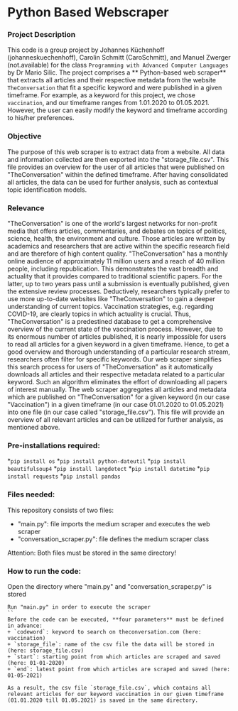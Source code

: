 # Python Based Webscraper

### Project Description 
This code is a group project by Johannes Küchenhoff (johanneskuechenhoff), Carolin Schmitt (CaroSchmitt), and Manuel Zwerger (not.available) for the class `Programming with Advanced Computer Languages` by Dr Mario Silic. 
The project comprises a ** Python-based web scraper** that extracts all articles and their respective metadata from the website `TheConversation` that fit a specific keyword and were published in a given timeframe. For example, as a keyword for this project, we chose `vaccination`, and our timeframe ranges from 1.01.2020 to 01.05.2021. However, the user can easily modify the keyword and timeframe according to his/her preferences. 
### Objective
The purpose of this web scraper is to extract data from a website. All data and information collected are then exported into the "storage_file.csv". This file provides an overview for the user of all articles that were published on "TheConversation" within the defined timeframe. After having consolidated all articles, the data can be used for further analysis, such as contextual topic identification models.
### Relevance
"TheConversation" is one of the world's largest networks for non-profit media that offers articles, commentaries, and debates on topics of politics, science, health, the environment and culture. Those articles are written by academics and researchers that are active within the specific research field and are therefore of high content quality. 
"TheConversation" has a monthly online audience of approximately 11 million users and a reach of 40 million people, including republication. This demonstrates the vast breadth and actuality that it provides compared to traditional scientific papers. For the latter, up to two years pass until a submission is eventually published, given the extensive review processes. Deductively, researchers typically prefer to use more up-to-date websites like "TheConversation" to gain a deeper understanding of current topics. Vaccination strategies, e.g. regarding COVID-19, are clearly topics in which actuality is crucial. Thus, "TheConversation" is a predestined database to get a comprehensive overview of the current state of the vaccination process.
However, due to its enormous number of articles published, it is nearly impossible for users to read all articles for a given keyword in a given timeframe. Hence, to get a good overview and thorough understanding of a particular research stream, researchers often filter for specific keywords. Our web scraper simplifies this search process for users of "TheConversation" as it automatically downloads all articles and their respective metadata related to a particular keyword. Such an algorithm eliminates the effort of downloading all papers of interest manually. The web scraper aggregates all articles and metadata which are published on "TheConversation" for a given keyword (in our case "Vaccination") in a given timeframe (in our case 01.01.2020 to 01.05.2021) into one file (in our case called "storage_file.csv"). This file will provide an overview of all relevant articles and can be utilized for further analysis, as mentioned above.
### Pre-installations required:
*``pip install os``
*``pip install python-dateutil``
*``pip install beautifulsoup4``
*``pip install langdetect``
*``pip install datetime``
*``pip install requests``
*``pip install pandas``

### Files needed:
This repository consists of two files:
+ "main.py": file imports the medium scraper and executes the web scraper
+ "conversation_scraper.py": file defines the medium scraper class

Attention: Both files must be stored in the same directory!
### How to run the code:
Open the directory where "main.py" and "conversation_scraper.py" is stored 
```
Run "main.py" in order to execute the scraper
``
Before the code can be executed, **four parameters** must be defined in advance:
+ `codeword`: keyword to search on theconversation.com (here: vaccination)
+ `storage_file`: name of the csv file the data will be stored in (here: storage_file.csv)
+ `start`: starting point from which articles are scraped and saved (here: 01-01-2020)
+ `end`: latest point from which articles are scraped and saved (here: 01-05-2021)

As a result, the csv file `storage_file.csv`, which contains all relevant articles for our keyword vaccination in our given timeframe (01.01.2020 till 01.05.2021) is saved in the same directory.

